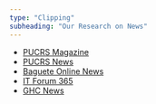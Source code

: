 ```yaml
---
type: "Clipping"
subheading: "Our Research on News"
---
```


* <a href="http://www.pucrs.br/revista/solucoes-beneficiam-pacientes/">PUCRS Magazine</a>
* <a href="http://www.pucrs.br/politecnica/2018/11/14/grupo-de-inteligencia-artificial-e-reconhecido-no-premio-empreenda-saude/">PUCRS News</a>
* <a href="https://www.baguete.com.br/noticias/13/12/2018/puc-rs-tem-grupo-de-ia-em-saude">Baguete Online News</a>
* <a href="https://itforum365.com.br/ai-e-protagonista-na-avaliacao-farmaceutica-no-hospital-mae-de-deus/">IT Forum 365</a>
* <a href="https://www.ghc.com.br/noticia.aberta.asp?idRegistro=15072">GHC News</a>
